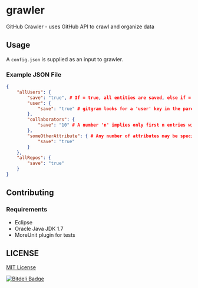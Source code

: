 # grawler

GitHub Crawler - uses GitHub API to crawl and organize data

## Usage

A `config.json` is supplied as an input to grawler.

### Example JSON File

```json
{
    "allUsers": {
        "save": "true", # If = true, all entities are saved, else if = false, entities are not saved, else if = a number, only that amount of records are saved into the database
        "user": {
            "save": "true" # gitgram looks for a 'user' key in the parent's json, if found that url is fetched and data is retrieved.
        },
        "collaborators": {
            "save": "10" # A number 'n' implies only first n entries will be stored in the database.
        },
        "someOtherAttribute": { # Any number of attributes may be specified
            "save": "true"
        }
    },
    "allRepos": {
        "save": "true"
    }
}
```

## Contributing

### Requirements

* Eclipse
* Oracle Java JDK 1.7
* MoreUnit plugin for tests

## LICENSE

[MIT License](http://en.wikipedia.org/wiki/MIT_License)


[![Bitdeli Badge](https://d2weczhvl823v0.cloudfront.net/GitGram/grawler/trend.png)](https://bitdeli.com/free "Bitdeli Badge")

